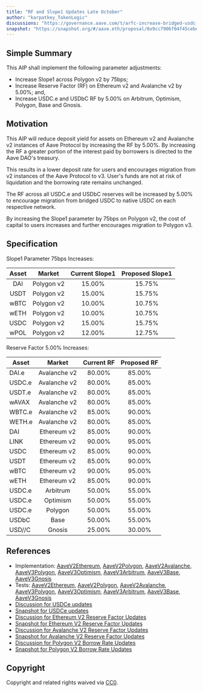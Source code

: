 ```yaml
---
title: "RF and Slope1 Updates Late October"
author: "karpatkey_TokenLogic"
discussions: "https://governance.aave.com/t/arfc-increase-bridged-usdc-reserve-factor-across-all-deployments/17787"
snapshot: "https://snapshot.org/#/aave.eth/proposal/0x9cc7906f04f45cebeaa48a05ed281f49da00d89c4dd988a968272fa179f14d06"
---
```


## Simple Summary

This AIP shall implement the following parameter adjustments:

- Increase Slope1 across Polygon v2 by 75bps;
- Increase Reserve Factor (RF) on Ethereum v2 and Avalanche v2 by 5.00%; and,
- Increase USDC.e and USDbC RF by 5.00% on Arbitrum, Optimism, Polygon, Base and Gnosis.

## Motivation

This AIP will reduce deposit yield for assets on Ethereum v2 and Avalanche v2 instances of Aave Protocol by increasing the RF by 5.00%. By increasing the RF a greater portion of the interest paid by borrowers is directed to the Aave DAO's treasury.

This results in a lower deposit rate for users and encourages migration from v2 instances of the Aave Protocol to v3. User's funds are not at risk of liquidation and the borrowing rate remains unchanged.

The RF across all USDC.e and USDbC reserves will be increased by 5.00% to encourage migration from bridged USDC to native USDC on each respective network.

By increasing the Slope1 parameter by 75bps on Polygon v2, the cost of capital to users increases and further encourages migration to Polygon v3.

## Specification

Slope1 Parameter 75bps Increases:

| Asset |   Market   | Current Slope1 | Proposed Slope1 |
| :---: | :--------: | :------------: | :-------------: |
|  DAI  | Polygon v2 |     15.00%     |     15.75%      |
| USDT  | Polygon v2 |     15.00%     |     15.75%      |
| wBTC  | Polygon v2 |     10.00%     |     10.75%      |
| wETH  | Polygon v2 |     10.00%     |     10.75%      |
| USDC  | Polygon v2 |     15.00%     |     15.75%      |
| wPOL  | Polygon v2 |     12.00%     |     12.75%      |

Reserve Factor 5.00% Increases:

| Asset  |    Market    | Current RF | Proposed RF |
| ------ | :----------: | :--------: | :---------: |
| DAI.e  | Avalanche v2 |   80.00%   |   85.00%    |
| USDC.e | Avalanche v2 |   80.00%   |   85.00%    |
| USDT.e | Avalanche v2 |   80.00%   |   85.00%    |
| wAVAX  | Avalanche v2 |   80.00%   |   85.00%    |
| WBTC.e | Avalanche v2 |   85.00%   |   90.00%    |
| WETH.e | Avalanche v2 |   80.00%   |   85.00%    |
| DAI    | Ethereum v2  |   85.00%   |   90.00%    |
| LINK   | Ethereum v2  |   90.00%   |   95.00%    |
| USDC   | Ethereum v2  |   85.00%   |   90.00%    |
| USDT   | Ethereum v2  |   85.00%   |   90.00%    |
| wBTC   | Ethereum v2  |   90.00%   |   95.00%    |
| wETH   | Ethereum v2  |   85.00%   |   90.00%    |
| USDC.e |   Arbitrum   |   50.00%   |   55.00%    |
| USDC.e |   Optimism   |   50.00%   |   55.00%    |
| USDC.e |   Polygon    |   50.00%   |   55.00%    |
| USDbC  |     Base     |   50.00%   |   55.00%    |
| USD//C |    Gnosis    |   25.00%   |   30.00%    |

## References

- Implementation: [AaveV2Ethereum](https://github.com/bgd-labs/aave-proposals-v3/blob/main/src/20241023_Multi_RFAndSlope1UpdatesLateOctober/AaveV2Ethereum_RFAndSlope1UpdatesLateOctober_20241023.sol), [AaveV2Polygon](https://github.com/bgd-labs/aave-proposals-v3/blob/main/src/20241023_Multi_RFAndSlope1UpdatesLateOctober/AaveV2Polygon_RFAndSlope1UpdatesLateOctober_20241023.sol), [AaveV2Avalanche](https://github.com/bgd-labs/aave-proposals-v3/blob/main/src/20241023_Multi_RFAndSlope1UpdatesLateOctober/AaveV2Avalanche_RFAndSlope1UpdatesLateOctober_20241023.sol), [AaveV3Polygon](https://github.com/bgd-labs/aave-proposals-v3/blob/main/src/20241023_Multi_RFAndSlope1UpdatesLateOctober/AaveV3Polygon_RFAndSlope1UpdatesLateOctober_20241023.sol), [AaveV3Optimism](https://github.com/bgd-labs/aave-proposals-v3/blob/main/src/20241023_Multi_RFAndSlope1UpdatesLateOctober/AaveV3Optimism_RFAndSlope1UpdatesLateOctober_20241023.sol), [AaveV3Arbitrum](https://github.com/bgd-labs/aave-proposals-v3/blob/main/src/20241023_Multi_RFAndSlope1UpdatesLateOctober/AaveV3Arbitrum_RFAndSlope1UpdatesLateOctober_20241023.sol), [AaveV3Base](https://github.com/bgd-labs/aave-proposals-v3/blob/main/src/20241023_Multi_RFAndSlope1UpdatesLateOctober/AaveV3Base_RFAndSlope1UpdatesLateOctober_20241023.sol), [AaveV3Gnosis](https://github.com/bgd-labs/aave-proposals-v3/blob/main/src/20241023_Multi_RFAndSlope1UpdatesLateOctober/AaveV3Gnosis_RFAndSlope1UpdatesLateOctober_20241023.sol)
- Tests: [AaveV2Ethereum](https://github.com/bgd-labs/aave-proposals-v3/blob/main/src/20241023_Multi_RFAndSlope1UpdatesLateOctober/AaveV2Ethereum_RFAndSlope1UpdatesLateOctober_20241023.t.sol), [AaveV2Polygon](https://github.com/bgd-labs/aave-proposals-v3/blob/main/src/20241023_Multi_RFAndSlope1UpdatesLateOctober/AaveV2Polygon_RFAndSlope1UpdatesLateOctober_20241023.t.sol), [AaveV2Avalanche](https://github.com/bgd-labs/aave-proposals-v3/blob/main/src/20241023_Multi_RFAndSlope1UpdatesLateOctober/AaveV2Avalanche_RFAndSlope1UpdatesLateOctober_20241023.t.sol), [AaveV3Polygon](https://github.com/bgd-labs/aave-proposals-v3/blob/main/src/20241023_Multi_RFAndSlope1UpdatesLateOctober/AaveV3Polygon_RFAndSlope1UpdatesLateOctober_20241023.t.sol), [AaveV3Optimism](https://github.com/bgd-labs/aave-proposals-v3/blob/main/src/20241023_Multi_RFAndSlope1UpdatesLateOctober/AaveV3Optimism_RFAndSlope1UpdatesLateOctober_20241023.t.sol), [AaveV3Arbitrum](https://github.com/bgd-labs/aave-proposals-v3/blob/main/src/20241023_Multi_RFAndSlope1UpdatesLateOctober/AaveV3Arbitrum_RFAndSlope1UpdatesLateOctober_20241023.t.sol), [AaveV3Base](https://github.com/bgd-labs/aave-proposals-v3/blob/main/src/20241023_Multi_RFAndSlope1UpdatesLateOctober/AaveV3Base_RFAndSlope1UpdatesLateOctober_20241023.t.sol), [AaveV3Gnosis](https://github.com/bgd-labs/aave-proposals-v3/blob/main/src/20241023_Multi_RFAndSlope1UpdatesLateOctober/AaveV3Gnosis_RFAndSlope1UpdatesLateOctober_20241023.t.sol)
- [Discussion for USDCe updates](https://governance.aave.com/t/arfc-increase-bridged-usdc-reserve-factor-across-all-deployments/17787/11)
- [Snapshot for USDCe updates](https://snapshot.org/#/aave.eth/proposal/0x9cc7906f04f45cebeaa48a05ed281f49da00d89c4dd988a968272fa179f14d06)
- [Discussion for Ethereum V2 Reserve Factor Updates](https://governance.aave.com/t/arfc-ethereum-v2-reserve-factor-adjustment/16764/19)
- [Snapshot for Ethereum V2 Reserve Factor Updates](https://snapshot.org/#/aave.eth/proposal/0x26a03c08359c340f63b78b0c3e96d37aa0adeda65814643b0886d4719048ea7e)
- [Discussion for Avalanche V2 Reserve Factor Updates](https://governance.aave.com/t/arfc-avalanche-v2-reserve-factor-adjustment/17040/14)
- [Snapshot for Avalanche V2 Reserve Factor Updates](https://snapshot.org/#/aave.eth/proposal/0x770ff4e02634c77aaa09952345551168920f7878b32ab03fcef92763a5fb70ab)
- [Discussion for Polygon V2 Borrow Rate Updates](https://governance.aave.com/t/arfc-polygon-v2-borrow-rate-adjustments/17252/14)
- [Snapshot for Polygon V2 Borrow Rate Updates](https://snapshot.org/#/aave.eth/proposal/0x95643085ee16eb0eaa4110a9f0ea8223009f9521e596e1a958303705a5001363)

## Copyright

Copyright and related rights waived via [CC0](https://creativecommons.org/publicdomain/zero/1.0/).
